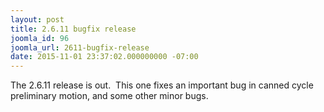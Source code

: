 ```yaml
---
layout: post
title: 2.6.11 bugfix release
joomla_id: 96
joomla_url: 2611-bugfix-release
date: 2015-11-01 23:37:02.000000000 -07:00
---
```

<p>The 2.6.11 release is out.  This one fixes an important bug in canned cycle preliminary motion, and some other minor bugs.</p>
